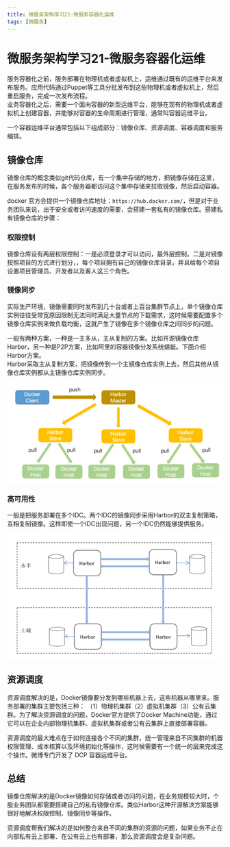 ```yaml
---
title: 微服务架构学习21-微服务容器化运维
tags: [微服务]
---
```

# 微服务架构学习21-微服务容器化运维
服务容器化之前，服务部署在物理机或者虚拟机上，运维通过既有的运维平台来发布服务。应用代码通过Puppet等工具分批发布到这些物理机或者虚拟机上，然后重启服务，完成一次发布流程。  
业务容器化之后，需要一个面向容器的新型运维平台，能够在现有的物理机或者虚拟机上创建容器，并能够对容器的生命周期进行管理，通常叫容器运维平台。    

一个容器运维平台通常包括以下组成部分：镜像仓库、资源调度、容器调度和服务编排。

## 镜像仓库
镜像仓库的概念类似git代码仓库，有一个集中存储的地方，把镜像存储在这里，在服务发布的时候，各个服务器都访问这个集中存储来拉取镜像，然后启动容器。  

docker 官方会提供一个镜像仓库地址：`https://hub.docker.com/`，但是对于业务团队来说，出于安全或者访问速度的需要，会搭建一套私有的镜像仓库。搭建私有镜像仓库的步骤：

### 权限控制
镜像仓库设有两层权限控制：一是必须登录才可以访问，最外层控制。二是对镜像按照项目的方式进行划分，，每个项目拥有自己的镜像仓库目录，并且给每个项目设置项目管理员、开发者以及客人这三个角色。 


### 镜像同步
实际生产环境，镜像需要同时发布到几十台或者上百台集群节点上，单个镜像仓库实例往往受带宽原因限制无法同时满足大量节点的下载需求，这时候需要配置多个镜像仓库实例来做负载均衡，这就产生了镜像在多个镜像仓库之间同步的问题。   

一般有两种方案，一种是一主多从，主从复制的方案。比如开源镜像仓库Harbor，另一种是P2P方案，比如阿里的容器镜像分发系统蜻蜓。下面介绍Harbor方案。   
Harbor采取主从复制方案，把镜像传到一个主镜像仓库实例上去，然后其他从镜像仓库实例都从主镜像仓库实例同步。  

![docker](/images/wbwfwsj21_docker01.png)<br/>



### 高可用性
一般是把服务部署在多个IDC。两个IDC的镜像同步采用Harbor的双主复制策略，互相复制镜像。这样即使一个IDC出现问题，另一个IDC仍然能够提供服务。  

![docker](/images/wbwfwsj21_docker02.png)<br/>

## 资源调度
资源调度解决的是，Docker镜像要分发到哪些机器上去，这些机器从哪里来。服务部署的集群主要包括三种：
（1）物理机集群（2）虚拟机集群（3）公有云集群。为了解决资源调度的问题，Docker官方提供了Docker Machine功能，通过它可以在企业内部物理机集群、虚拟机集群或者公有云集群上直接部署容器。   

资源调度的最大难点在于如何连接各个不同的集群，统一管理来自不同集群的机器权限管理、成本核算以及环境初始化等操作，这时候需要有一个统一的层来完成这个操作。微博专门开发了 DCP 容器运维平台。

## 总结
镜像仓库解决的是Docker镜像如何存储或者访问的问题，在业务规模较大时，个股业务团队都需要搭建自己的私有镜像仓库。类似Harbor这种开源解决方案能够很好地解决权限控制、镜像同步等操作。

资源调度帮我们解决的是如何整合来自不同的集群的资源的问题，如果业务不止在内部私有云上部署、在公有云上也有部署，那么资源调度会是复杂问题。




























































 






























































